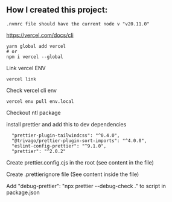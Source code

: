 ## How I created this project: 
```
.nvmrc file should have the current node v "v20.11.0"
```

https://vercel.com/docs/cli
```
yarn global add vercel
# or
npm i vercel --global
```


Link vercel ENV
```
vercel link
```

Check vercel cli env
```
vercel env pull env.local
```

Checkout ntl package

install prettier and add this to dev dependencies
```
  "prettier-plugin-tailwindcss": "^0.4.0",
  "@trivago/prettier-plugin-sort-imports": "^4.0.0",
  "eslint-config-prettier": "^9.1.0",
  "prettier": "^2.0.2"
```

Create prettier.config.cjs in the root (see content in the file)

Create .prettierignore file (See content inside the file)

Add "debug-prettier": "npx prettier --debug-check ." to script in package.json